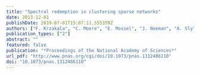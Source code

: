```yaml
---
title: "Spectral redemption in clustering sparse networks"
date: 2013-12-01
publishDate: 2019-07-01T15:07:11.555359Z
authors: ["F. Krzakala", "C. Moore", "E. Mossel", "J. Neeman", "A. Sly", "L. Zdeborova", "P. Zhang"]
publication_types: ["2"]
abstract: ""
featured: false
publication: "*Proceedings of the National Academy of Sciences*"
url_pdf: "http://www.pnas.org/cgi/doi/10.1073/pnas.1312486110"
doi: "10.1073/pnas.1312486110"
---
```


